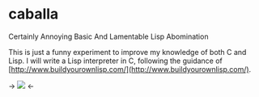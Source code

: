 # caballa
Certainly Annoying Basic And Lamentable Lisp Abomination

This is just a funny experiment to improve my knowledge of both C and Lisp.
I will write a Lisp interpreter in C, following the guidance of [http://www.buildyourownlisp.com/](http://www.buildyourownlisp.com/).

-> ![](http://www.fisheries.no/FileCache/PageFiles/21748/Bilder/Marin_stocks/makrell650x300.jpg/width_650.height_300.mode_FillAreaWithCrop.pos_Default.color_White.jpg) <-
